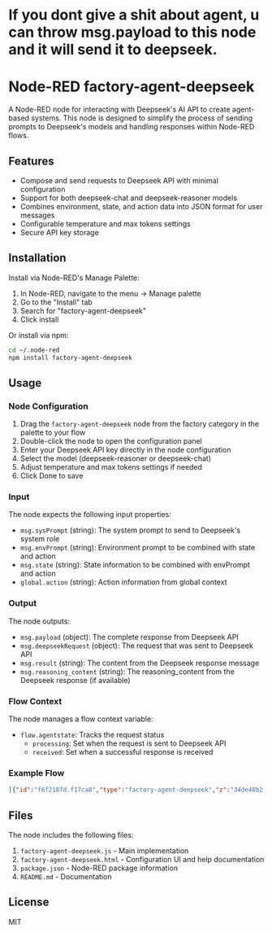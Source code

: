 # If you dont give a shit about agent, u can throw msg.payload to this node and it will send it to deepseek.

# Node-RED factory-agent-deepseek

A Node-RED node for interacting with Deepseek's AI API to create agent-based systems. This node is designed to simplify the process of sending prompts to Deepseek's models and handling responses within Node-RED flows.


## Features

- Compose and send requests to Deepseek API with minimal configuration
- Support for both deepseek-chat and deepseek-reasoner models
- Combines environment, state, and action data into JSON format for user messages
- Configurable temperature and max tokens settings
- Secure API key storage

## Installation

Install via Node-RED's Manage Palette:

1. In Node-RED, navigate to the menu → Manage palette
2. Go to the "Install" tab
3. Search for "factory-agent-deepseek"
4. Click install

Or install via npm:

```bash
cd ~/.node-red
npm install factory-agent-deepseek
```

## Usage

### Node Configuration

1. Drag the `factory-agent-deepseek` node from the factory category in the palette to your flow
2. Double-click the node to open the configuration panel
3. Enter your Deepseek API key directly in the node configuration
4. Select the model (deepseek-reasoner or deepseek-chat)
5. Adjust temperature and max tokens settings if needed
6. Click Done to save

### Input

The node expects the following input properties:

- `msg.sysPrompt` (string): The system prompt to send to Deepseek's system role
- `msg.envPrompt` (string): Environment prompt to be combined with state and action
- `msg.state` (string): State information to be combined with envPrompt and action
- `global.action` (string): Action information from global context

### Output

The node outputs:

- `msg.payload` (object): The complete response from Deepseek API
- `msg.deepseekRequest` (object): The request that was sent to Deepseek API
- `msg.result` (string): The content from the Deepseek response message
- `msg.reasoning_content` (string): The reasoning_content from the Deepseek response (if available)

### Flow Context

The node manages a flow context variable:

- `flow.agentstate`: Tracks the request status
  - `processing`: Set when the request is sent to Deepseek API
  - `received`: Set when a successful response is received

### Example Flow

```json
[{"id":"f6f2187d.f17ca8","type":"factory-agent-deepseek","z":"34de40b2.eb705","name":"Deepseek Agent","model":"deepseek-reasoner","temperature":"0.7","maxTokens":"2048","x":450,"y":300,"wires":[["c234a454.0cb648"]],"credentials":{"apiKey":"YOUR_API_KEY_HERE"}},{"id":"5a35c1ae.5e231","type":"inject","z":"34de40b2.eb705","name":"Test Input","props":[{"p":"sysPrompt","v":"You are a helpful assistant.","vt":"str"},{"p":"envPrompt","v":"Current time: 14:30","vt":"str"},{"p":"state","v":"User asked about weather.","vt":"str"}],"repeat":"","crontab":"","once":false,"onceDelay":0.1,"topic":"","x":270,"y":300,"wires":[["f6f2187d.f17ca8"]]},{"id":"c234a454.0cb648","type":"debug","z":"34de40b2.eb705","name":"Response","active":true,"tosidebar":true,"console":false,"tostatus":false,"complete":"payload","targetType":"msg","statusVal":"","statusType":"auto","x":640,"y":300,"wires":[]}]
```

## Files

The node includes the following files:

1. `factory-agent-deepseek.js` - Main implementation
2. `factory-agent-deepseek.html` - Configuration UI and help documentation
3. `package.json` - Node-RED package information
4. `README.md` - Documentation

## License

MIT